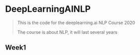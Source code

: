 # DeepLearningAINLP

> This is the code for the deeplearning.ai NLP Course 2020
>
> The course is about NLP, it will last several years

## Week1
